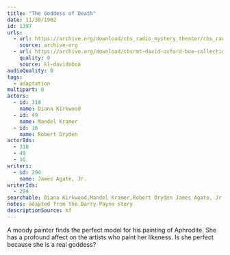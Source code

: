 ```yaml
---
title: "The Goddess of Death"
date: 11/30/1982
id: 1397
urls: 
  - url: https://archive.org/download/cbs_radio_mystery_theater/cbs_radio_mystery_theater-1351-1399.zip/cbs_radio_mystery_theater-1351-1399%2Fcbsrmt_1397_the_goddess_of_death.mp3
    source: archive-org
  - url: https://archive.org/download/cbsrmt-david-oxford-boa-collection/CBSRMT-821130-1397-The-Goddess-of-Death-(128-48)_WBBM-JE-{BoA}.mp3
    quality: 0
    source: kl-davidoboa
audioQuality: 0
tags: 
  - adaptation
multipart: 0
actors:  
  - id: 318
    name: Diana Kirkwood  
  - id: 49
    name: Mandel Kramer  
  - id: 16
    name: Robert Dryden
actorIds:  
  - 318  
  - 49  
  - 16
writers:  
  - id: 294
    name: James Agate, Jr.
writerIds:  
  - 294
searchable: Diana Kirkwood,Mandel Kramer,Robert Dryden James Agate, Jr.
notes: adapted from the Barry Payne story
descriptionSource: kf
---
```

A moody painter finds the perfect model for his painting of Aphrodite. She has a profound affect on the artists who paint her likeness. Is she perfect because she is a real goddess?